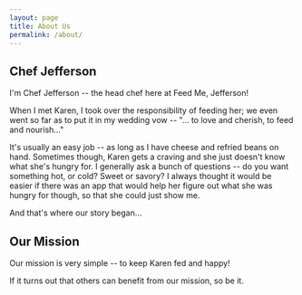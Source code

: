 ```yaml
---
layout: page
title: About Us
permalink: /about/
---
```


## Chef Jefferson

I'm Chef Jefferson -- the head chef here at Feed Me, Jefferson!

When I met Karen, I took over the responsibility of feeding her; we even went so far as to put it in my wedding vow -- "... to love and cherish, to feed and nourish..."

It's usually an easy job -- as long as I have cheese and refried beans on hand. Sometimes though, Karen gets a craving and she just doesn't know what she's hungry for. I generally ask a bunch of questions -- do you want something hot, or cold? Sweet or savory? I always thought it would be easier if there was an app that would help her figure out what she was hungry for though, so that she could just show me.

And that's where our story began...

## Our Mission

Our mission is very simple -- to keep Karen fed and happy!

If it turns out that others can benefit from our mission, so be it.

